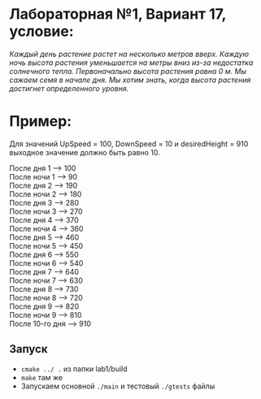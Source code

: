 # Лабораторная №1, Вариант 17, условие:

*Каждый день растение растет на несколько метров вверх. Каждую ночь высота растения уменьшается
на метры вниз из-за недостатка солнечного тепла. Первоначально высота растения равна 0 м. 
Мы сажаем семя в начале дня. Мы хотим знать, когда высота растения достигнет определенного
уровня.*

# Пример:

Для значений UpSpeed = 100, DownSpeed = 10 и desiredHeight = 910 выходное значение должно
быть равно 10.

После дня 1 --> 100
<br>
После ночи 1 --> 90
<br>
После дня 2 --> 190
<br>
После ночи 2 --> 180
<br>
После дня 3 --> 280
<br>
После ночи 3 --> 270
<br>
После дня 4 --> 370
<br>
После ночи 4 --> 360
<br>
После дня 5 --> 460
<br>
После ночи 5 --> 450
<br>
После дня 6 --> 550
<br>
После ночи 6 --> 540
<br>
После дня 7 --> 640
<br>
После ночи 7 --> 630
<br>
После дня 8 --> 730
<br>
После ночи 8 --> 720
<br>
После дня 9 --> 820
<br>
После ночи 9 --> 810
<br>
После 10-го дня --> 910

## Запуск
- `cmake ../ .` из папки lab1/build
- `make` там же
- Запускаем основной `./main` и тестовый `./gtests` файлы